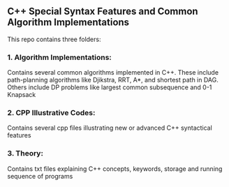 ## C++ Special Syntax Features and Common Algorithm Implementations

This repo contains three folders:
### 1. Algorithm Implementations: 
Contains several common algorithms implemented in C++. These include path-planning algorithms like Djikstra, RRT, A*, and shortest path in DAG. Others include DP problems like largest common subsequence and 0-1 Knapsack
### 2. CPP Illustrative Codes: 
Contains several cpp files illustrating new or advanced C++ syntactical features
### 3. Theory: 
Contains txt files explaining C++ concepts, keywords, storage and running sequence of programs
